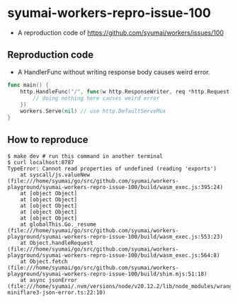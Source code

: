 # syumai-workers-repro-issue-100

* A reproduction code of https://github.com/syumai/workers/issues/100

## Reproduction code

* A HandlerFunc without writing response body causes weird error.

```go
func main() {
	http.HandleFunc("/", func(w http.ResponseWriter, req *http.Request) {
		// doing nothing here causes weird error
	})
	workers.Serve(nil) // use http.DefaultServeMux
}
```

## How to reproduce

```
$ make dev # run this command in another terminal
$ curl localhost:8787
TypeError: Cannot read properties of undefined (reading 'exports')
    at syscall/js.valueNew (file:///home/syumai/go/src/github.com/syumai/workers-playground/syumai-workers-repro-issue-100/build/wasm_exec.js:395:24)
    at [object Object]
    at [object Object]
    at [object Object]
    at [object Object]
    at [object Object]
    at globalThis.Go._resume (file:///home/syumai/go/src/github.com/syumai/workers-playground/syumai-workers-repro-issue-100/build/wasm_exec.js:553:23)
    at Object.handleRequest (file:///home/syumai/go/src/github.com/syumai/workers-playground/syumai-workers-repro-issue-100/build/wasm_exec.js:564:8)
    at Object.fetch (file:///home/syumai/go/src/github.com/syumai/workers-playground/syumai-workers-repro-issue-100/build/shim.mjs:51:18)
    at async jsonError (file:///home/syumai/.nvm/versions/node/v20.12.2/lib/node_modules/wrangler/templates/middleware/middleware-miniflare3-json-error.ts:22:10)
```

